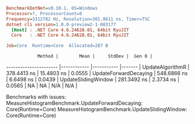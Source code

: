 ``` ini

BenchmarkDotNet=v0.10.1, OS=Windows
Processor=?, ProcessorCount=8
Frequency=3312782 Hz, Resolution=301.8611 ns, Timer=TSC
dotnet cli version=1.0.0-preview2-1-003177
  [Host] : .NET Core 4.6.24628.01, 64bit RyuJIT
  Core   : .NET Core 4.6.24628.01, 64bit RyuJIT

Job=Core  Runtime=Core  Allocated=287 B  

```
                Method |        Mean |     StdDev |  Gen 0 |
---------------------- |------------ |----------- |------- |
      UpdateAlgorithmR | 378.4413 ns | 15.4803 ns | 0.0555 |
 UpdateForwardDecaying | 548.6866 ns |  6.6498 ns | 0.0439 |
   UpdateSlidingWindow | 281.3492 ns |  2.3734 ns | 0.0565 |
   NA |         NA |    N/A |       N/A |

Benchmarks with issues:
  MeasureHistogramBenchmark.UpdateForwardDecaying: Core(Runtime=Core)
  MeasureHistogramBenchmark.UpdateSlidingWindow: Core(Runtime=Core)
